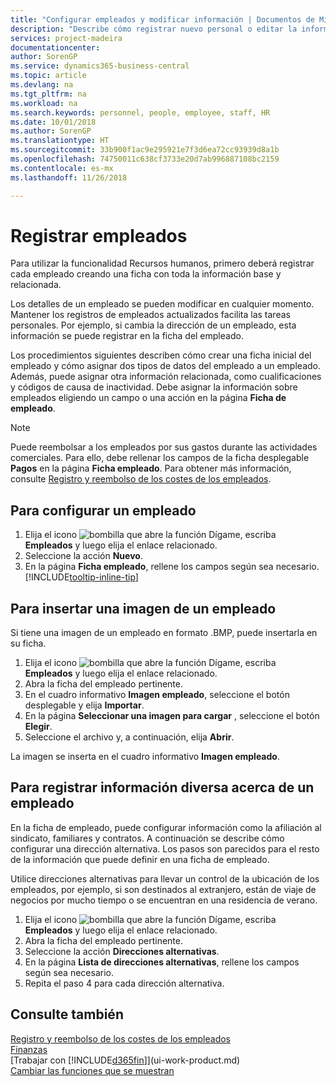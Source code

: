 ```yaml
---
title: "Configurar empleados y modificar información | Documentos de Microsoft"
description: "Describe cómo registrar nuevo personal o editar la información del personal existente."
services: project-madeira
documentationcenter: 
author: SorenGP
ms.service: dynamics365-business-central
ms.topic: article
ms.devlang: na
ms.tgt_pltfrm: na
ms.workload: na
ms.search.keywords: personnel, people, employee, staff, HR
ms.date: 10/01/2018
ms.author: SorenGP
ms.translationtype: HT
ms.sourcegitcommit: 33b900f1ac9e295921e7f3d6ea72cc93939d8a1b
ms.openlocfilehash: 74750011c638cf3733e20d7ab996887108bc2159
ms.contentlocale: es-mx
ms.lasthandoff: 11/26/2018

---
```

# <a name="register-employees"></a>Registrar empleados
Para utilizar la funcionalidad Recursos humanos, primero deberá registrar cada empleado creando una ficha con toda la información base y relacionada.

Los detalles de un empleado se pueden modificar en cualquier momento. Mantener los registros de empleados actualizados facilita las tareas personales. Por ejemplo, si cambia la dirección de un empleado, esta información se puede registrar en la ficha del empleado.

Los procedimientos siguientes describen cómo crear una ficha inicial del empleado y cómo asignar dos tipos de datos del empleado a un empleado. Además, puede asignar otra información relacionada, como cualificaciones y códigos de causa de inactividad. Debe asignar la información sobre empleados eligiendo un campo o una acción en la página **Ficha de empleado**.

> [!NOTE]  
> Puede reembolsar a los empleados por sus gastos durante las actividades comerciales. Para ello, debe rellenar los campos de la ficha desplegable **Pagos** en la página **Ficha empleado**. Para obtener más información, consulte [Registro y reembolso de los costes de los empleados](finance-how-record-reimburse-employee-expenses.md).

## <a name="to-set-up-an-employee"></a>Para configurar un empleado
1. Elija el icono ![bombilla que abre la función Dígame](media/ui-search/search_small.png "Dígame que desea hacer"), escriba **Empleados** y luego elija el enlace relacionado.
2. Seleccione la acción **Nuevo**.
3. En la página **Ficha empleado**, rellene los campos según sea necesario. [!INCLUDE[tooltip-inline-tip](includes/tooltip-inline-tip_md.md)]

## <a name="to-insert-a-picture-of-an-employee"></a>Para insertar una imagen de un empleado
Si tiene una imagen de un empleado en formato .BMP, puede insertarla en su ficha.

1. Elija el icono ![bombilla que abre la función Dígame](media/ui-search/search_small.png "Dígame que desea hacer"), escriba **Empleados** y luego elija el enlace relacionado.
2. Abra la ficha del empleado pertinente.
3. En el cuadro informativo **Imagen empleado**, seleccione el botón desplegable y elija **Importar**.
4. En la página **Seleccionar una imagen para cargar** , seleccione el botón **Elegir**.
5. Seleccione el archivo y, a continuación, elija **Abrir**.

La imagen se inserta en el cuadro informativo **Imagen empleado**.

## <a name="to-register-various-information-about-an-employee"></a>Para registrar información diversa acerca de un empleado
En la ficha de empleado, puede configurar información como la afiliación al sindicato, familiares y contratos. A continuación se describe cómo configurar una dirección alternativa. Los pasos son parecidos para el resto de la información que puede definir en una ficha de empleado.

Utilice direcciones alternativas para llevar un control de la ubicación de los empleados, por ejemplo, si son destinados al extranjero, están de viaje de negocios por mucho tiempo o se encuentran en una residencia de verano.

1. Elija el icono ![bombilla que abre la función Dígame](media/ui-search/search_small.png "Dígame que desea hacer"), escriba **Empleados** y luego elija el enlace relacionado.
2. Abra la ficha del empleado pertinente.
3. Seleccione la acción **Direcciones alternativas**.
4. En la página **Lista de direcciones alternativas**, rellene los campos según sea necesario.
5. Repita el paso 4 para cada dirección alternativa.

## <a name="see-also"></a>Consulte también
[Registro y reembolso de los costes de los empleados](finance-how-record-reimburse-employee-expenses.md)  
[Finanzas](finance.md)  
[Trabajar con [!INCLUDE[d365fin](includes/d365fin_md.md)]](ui-work-product.md)  
[Cambiar las funciones que se muestran](ui-experiences.md)

